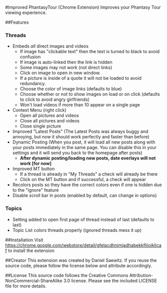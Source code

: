 #Improved PhantasyTour (Chrome Extension)
Improves your Phantasy Tour viewing experience.

##Features
### Threads
* Embeds *all* direct images and videos
  * If image has "clickable text" then the text is turned to black to avoid confusion
  * If image is auto-linked then the link is hidden
  * Some images may not work (not direct links)
  * Click on image to open in new window.
  * If a picture is inside of a quote it will not be loaded to avoid redundancy.
  * Choose the color of image links (defaults to blue)
  * Choose whether or not to show images on load or on click (defaults to click to avoid angry girlfriends)
  * Won't load videos if more than 10 appear on a single page
* Context Menu (right click)
  * Open all pictures and videos
  * Close all pictures and videos
  * Close single picture
* Improved "Latest Posts" (The Latest Posts was always buggy and annoying, but now it should work perfectly and faster than before)
* Dynamic Posting (When you post, it will load all new posts along with your posts immediately in the same page. You can disable this in your settings and it will send you back to the homepage after posts)
  * **After dynamic posting/loading new posts, date overlays will not work [for now]**
* Improved MT button
  * If a thread is already in "My Threads" a check will already be there
  * Click on the MT button and if successful, a check will appear
* Recolors posts so they have the correct colors even if one is hidden due to the "ignore" feature
* Disable scroll bar in posts (enabled by default, can change in options)

### Topics
* Setting added to open first page of thread instead of last (defaults to last)
* Topic List colors threads properly (ignored threads mess it up)

##Installation
Visit <https://chrome.google.com/webstore/detail/gfelacdhnjmjadhabekkfliiojkljcaf> to install the extension

##Creator
This extension was created by Daniel Saewitz. If you reuse the source code, please follow the license below and attribute accordingly.

##License
This source code follows the Creative Commons Attribution-NonCommercial-ShareAlike 3.0 license.  Please see the included LICENSE file for more details.
